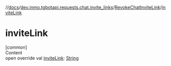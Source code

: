 //[docs](../../../index.md)/[dev.inmo.tgbotapi.requests.chat.invite_links](../index.md)/[RevokeChatInviteLink](index.md)/[inviteLink](invite-link.md)



# inviteLink  
[common]  
Content  
open override val [inviteLink](invite-link.md): [String](https://kotlinlang.org/api/latest/jvm/stdlib/kotlin/-string/index.html)  



